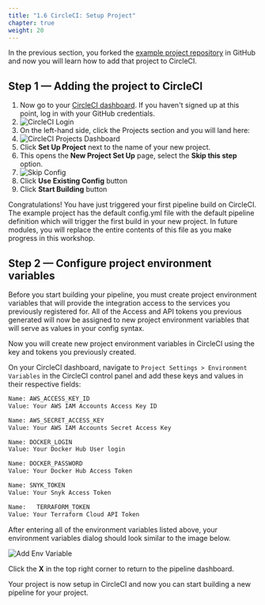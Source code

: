 ```yaml
---
title: "1.6 CircleCI: Setup Project"
chapter: true
weight: 20
---
```


In the previous section, you forked the [example project repository][1] in GitHub and now you will learn how to add that project to CircleCI. 

## Step 1 &mdash; Adding the project to CircleCI

1. Now go to your [CircleCI dashboard](https://circleci.com/vcs-authorize/). If you haven't signed up at this point, log in with your GitHub credentials.
1. ![CircleCI Login](/images/circleci-signup.png) 
1. On the left-hand side, click the Projects section and you will land here:
1. ![CircleCI Projects Dashboard](/images/circleci-project-dashboard.png)
1. Click **Set Up Project** next to the name of your new project.
1. This opens the **New Project Set Up** page, select the **Skip this step** option.
1. ![Skip Config](/images/skip-config.png)
1. Click **Use Existing Config** button
1. Click **Start Building** button

Congratulations! You have just triggered your first pipeline build on CircleCI. The example project has the default config.yml file with the default pipeline definition which will trigger the first build in your new project. In future modules, you will replace the entire contents of this file as you make progress in this workshop.

## Step 2 &mdash; Configure project environment variables

Before you start building your pipeline, you must create project environment variables that will provide the integration access to the services you previously registered for. All of the Access and API tokens you previous generated will now be assigned to new project environment variables that will serve as values in your config syntax.

Now you will create new project environment variables in CircleCI using the key and tokens you previously created.

On your CircleCI dashboard, navigate to `Project Settings > Environment Variables` in the CircleCI control panel and add these keys and values in their respective fields:

```bash
Name: AWS_ACCESS_KEY_ID 
Value: Your AWS IAM Accounts Access Key ID

Name: AWS_SECRET_ACCESS_KEY 
Value: Your AWS IAM Accounts Secret Access Key

Name: DOCKER_LOGIN 
Value: Your Docker Hub User login

Name: DOCKER_PASSWORD
Value: Your Docker Hub Access Token

Name: SNYK_TOKEN 
Value: Your Snyk Access Token

Name:   TERRAFORM_TOKEN 
Value: Your Terraform Cloud API Token
```

After entering all of the environment variables listed above, your environment variables dialog should look similar to the image below.

![Add Env Variable](/images/add-env-var.png)

Click the **X** in the top right corner to return to the pipeline dashboard.

Your project is now setup in CircleCI and now you can start building a new pipeline for your project.

<!-- URL Links index -->
[1]: https://github.com/aws-samples/aws-modernization-with-circleci
[2]: https://docs.github.com/en/github/authenticating-to-github/connecting-to-github-with-ssh
[3]: https://docs.github.com/en/github/authenticating-to-github/connecting-to-github-with-ssh/adding-a-new-ssh-key-to-your-github-account